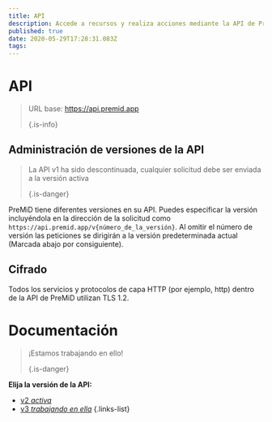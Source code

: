 ```yaml
---
title: API
description: Accede a recursos y realiza acciones mediante la API de PreMiD
published: true
date: 2020-05-29T17:28:31.083Z
tags:
---
```


# API

> URL base: https://api.premid.app 
> 
> {.is-info}

## Administración de versiones de la API
> La API v1 ha sido descontinuada, cualquier solicitud debe ser enviada a la versión activa 
> 
> {.is-danger}

PreMiD tiene diferentes versiones en su API. Puedes especificar la versión incluyéndola en la dirección de la solicitud como `https://api.premid.app/v{número_de_la_versión}`. Al omitir el número de versión las peticiones se dirigirán a la versión predeterminada actual (Marcada abajo por consiguiente).

## Cifrado

Todos los servicios y protocolos de capa HTTP (por ejemplo, http) dentro de la API de PreMiD utilizan TLS 1.2.

# Documentación
> ¡Estamos trabajando en ello! 
> 
> {.is-danger}

**Elija la versión de la API:**
- [v2 *activa*](/dev/api/v2)
- [v3 *trabajando en ella*](/dev/api/v3)
{.links-list}